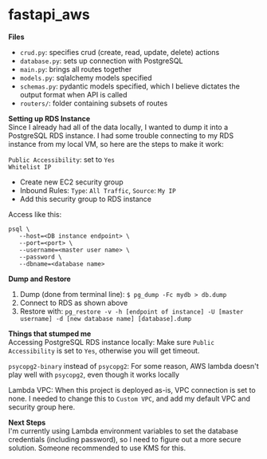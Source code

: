 # fastapi_aws

**Files**  
- `crud.py`: specifies crud (create, read, update, delete) actions
- `database.py`: sets up connection with PostgreSQL
- `main.py`: brings all routes together
- `models.py`: sqlalchemy models specified
- `schemas.py`: pydantic models specified, which I believe dictates the output format when API is called
- `routers/`: folder containing subsets of routes

**Setting up RDS Instance**  
Since I already had all of the data locally, I wanted to dump it into a PostgreSQL RDS instance. I had some trouble connecting to my RDS instance from my local VM, so here are the steps to make it work: 

`Public Accessibility`: set to `Yes`  
`Whitelist IP`
- Create new EC2 security group
- Inbound Rules: `Type`: `All Traffic`, `Source`: `My IP`
- Add this security group to RDS instance

Access like this:  
```
psql \
   --host=<DB instance endpoint> \
   --port=<port> \
   --username=<master user name> \
   --password \
   --dbname=<database name> 
```
                    
               
**Dump and Restore**
1) Dump (done from terminal line): `$ pg_dump -Fc mydb > db.dump`
2) Connect to RDS as shown above
3) Restore with: `pg_restore -v -h [endpoint of instance] -U [master username] -d [new database name] [database].dump`


**Things that stumped me**  
Accessing PostgreSQL RDS instance locally: Make sure `Public Accessibility` is set to `Yes`, otherwise you will get timeout. 

`psycopg2-binary` instead of `psycopg2`: For some reason, AWS lambda doesn't play well with `psycopg2`, even though it works locally  

Lambda VPC: When this project is deployed as-is, VPC connection is set to none. I needed to change this to `Custom VPC`, and add my default VPC and security group here. 


**Next Steps**  
I'm currently using Lambda environment variables to set the database credentials (including password), so I need to figure out a more secure solution. Someone recommended to use KMS for this. 


